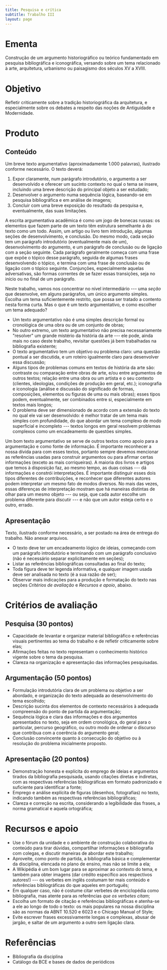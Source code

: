 ```yaml
---
title: Pesquisa e crítica
subtitle: Trabalho III
layout: page
---
```


# Ementa #

Construção de um argumento historiográfico ou teórico fundamentado em
pesquisa bibliográfica e iconográfica, versando sobre um tema
relacionado à arte, arquitetura, urbanismo ou paisagismo dos séculos XV
a XVIII.

# Objetivo #

Refletir criticamente sobre a tradição historiográfica da arquitetura, e
especialmente sobre os debates a respeito das noções de Antiguidade e
Modernidade.

# Produto #

## Conteúdo ##

Um breve texto argumentativo (aproximadamente 1.000 palavras), ilustrado
conforme necessário. O texto deverá:

1. Expor claramente, num parágrafo introdutório, o argumento a ser
   desenvolvido e oferecer um sucinto contexto no qual o tema se insere,
   incluindo uma breve descrição do principal objeto a ser estudado;
2. Desenvolver o argumento numa sequência lógica, baseando-se em
   pesquisa bibliográfica e em análise de imagens;
3. Concluir com uma breve exposição do resultado da pesquisa e,
   eventualmente, das suas limitações.

A escrita argumentativa acadêmica é como um jogo de bonecas russas: os
elementos que fazem parte de um texto têm estrutura semelhante à do
texto como um todo. Assim, um artigo ou livro tem introdução, algumas
seções de desenvolvimento, e conclusão. Do mesmo modo, cada seção tem um
parágrafo introdutório (eventualmente mais de um), desenvolvimento do
argumento, e um parágrafo de conclusão ou de ligação com a seção
seguinte. Cada parágrafo geralmente começa com uma frase que expõe o
tópico desse parágrafo, seguida de algumas frases desenvolvendo o
tópico, e termina com uma frase de conclusão ou de ligação com o tópico
seguinte. Conjunções, especialmente aquelas adversativas, são formas
correntes de se fazer essas transições, seja no início ou no final de um
parágrafo.

Neste trabalho, vamos nos concentrar no nível intermediário --- uma
*seção* que desenvolve, em alguns parágrafos, um único argumento
simples. Escolha um tema suficientemente restrito, que possa ser tratado
a contento nesta forma curta. Mas o que é um texto argumentativo, e como
escolher um tema adequado?

- Um texto argumentativo não é uma simples descrição formal ou
  cronológica de uma obra ou de um conjunto de obras;
- No outro extremo, um texto argumentativo não precisa necessariamente
  "resolver" um grande mistério da história da arte --- ele pode, ainda
  mais no caso deste trabalho, revisitar questões já bem trabalhadas na
  bibliografia existente;
- O texto argumentativo tem um objetivo ou problema claro: uma questão
  pontual a ser discutida, e um roteiro igualmente claro para
  desenvolver essa discussão;
- Alguns tipos de problemas comuns em textos de história da arte são:
  contraste ou comparação entre obras de arte, e/ou entre argumentos de
  outros textos; relação entre uma obra ou um artista e o seu contexto
  (clientes, ideologias, condições de produção em geral, etc.);
  iconografia e iconologia (análise e discussão do significado de
  formas, composições, elementos ou figuras de uma ou mais obras); esses
  tipos podem, eventualmente, ser combinados entre si, especialmente em
  textos mais longos;
- O problema deve ser dimensionado de acordo com a extensão do texto no
  qual ele vai ser desenvolvido: é melhor tratar de um tema mais simples
  com profundidade, do que abordar um tema complexo de modo superficial
  e incompleto --- textos longos em geral resolvem problemas complexos
  como um encadeamento de questões simples.

Um bom texto argumentativo se serve de outros textos como apoio para a
argumentação e como fonte de informação. É importante reconhecer a nossa
dívida para com esses textos, portanto sempre devemos mencionar as
referências usadas para construir argumentos ou para afirmar certas
informações (exceto as mais corriqueiras). A maioria dos livros e
artigos que temos à disposição faz, ao mesmo tempo, as duas coisas ---
dá informações e constrói interpretações. É importante distinguir esses
dois tipos diferentes de contribuições, e reconhecer que diferentes
autores podem interpretar um mesmo fato de modos diversos. No mais
das vezes, essas diferenças de interpretação mostram que há maneiras
distintas de olhar para um mesmo objeto --- ou seja, que cada autor
escolhe um problema diferente para discutir --- e não que um autor
esteja certo e o outro, errado.

## Apresentação ##

Texto, ilustrado conforme necessário, a ser postado na área de entrega
do trabalho. Não anexar arquivos.

- O texto deve ter um encadeamento lógico de ideias, começando com um
  parágrafo introdutório e terminando com um parágrafo conclusivo (não é
  necessário separar explicitamente em seções);
- Listar as referências bibliográficas consultadas ao final do texto;
- Toda figura deve ter legenda informativa, e qualquer imagem usada deve
  ser analisada no texto (é a sua razão de ser);
- Observar mais indicações para a produção e formatação do texto nas
  seções *Critérios de avaliação* e *Recursos e apoio*, abaixo.

# Critérios de avaliação #

## Pesquisa (30 pontos) ##

- Capacidade de levantar e organizar material bibliográfico e
  referências visuais pertinentes ao tema do trabalho e de refletir
  criticamente sobre elas;
- Afirmações feitas no texto representam o conhecimento histórico
  vigente sobre o tema da pesquisa.
- Clareza na organização e apresentação das informações pesquisadas.

## Argumentação (50 pontos) ##

- Formulação introdutória clara de um problema ou objetivo a ser
  abordado, e organização do texto adequada ao desenvolvimento do tema
  escolhido;
- Descrição sucinta dos elementos de contexto necessários à adequada
  compreensão do ponto de partida da argumentação;
- Sequência lógica e clara das informações e dos argumentos apresentados
  no texto, seja em ordem cronológica, do geral para o particular,
  percurso geográfico, ou outro modo de ordenar o discurso que contribua
  com a coerência do argumento geral;
- Conclusão convincente quanto à consecução do objetivo ou à resolução
  do problema inicialmente proposto.

## Apresentação (20 pontos) ##

- Demonstração honesta e explícita do emprego de ideias e argumentos
  tirados da bibliografia pesquisada, usando citações diretas e indiretas,
  com as respectivas referências bibliográficas em formato padronizado e
  suficiente para identificar a fonte;
- Emprego e análise explícita de figuras (desenhos, fotografias) no
  texto, indicando também as respectivas referências bibliográficas;
- Clareza e correção na escrita, considerando a legibilidade das frases,
  a norma gramatical e aquela ortográfica;

# Recursos e apoio #

- Use o fórum da unidade e o ambiente de construção colaborativa do
  conteúdo para tirar dúvidas, compartilhar informações e bibliografia
  com colegas, e discutir maneiras de abordar este trabalho;
- Aproveite, como ponto de partida, a bibliografia básica e complementar
  da disciplina, elencada no plano de ensino, mas não se limite a ela;
- A Wikipédia é um bom lugar para se aproximar ao contexto do tema, e
  também para obter imagens (dar crédito específico aos respectivos
  autores!) --- os verbetes em inglês costumam ter mais conteúdo e
  referências bibliográficas do que aqueles em português;
- Em qualquer caso, não é costume citar verbetes de enciclopédia como
  bibliografia, mas atente para as referências *que os verbetes citam*;
- Escolha um formato de citação e referências bibliográficas e atenha-se
  a ele ao longo de todo o texto: os mais populares na nossa disciplina
  são as normas da ABNT 10.520 e 6023 e o Chicago Manual of Style;
- Evite escrever frases excessivamente longas e complexas, abusar de
  jargão, e saltar de um argumento a outro sem ligação clara.

# Referências #

- Bibliografia da disciplina
- Catálogo da BCE e bases de dados de periódicos


